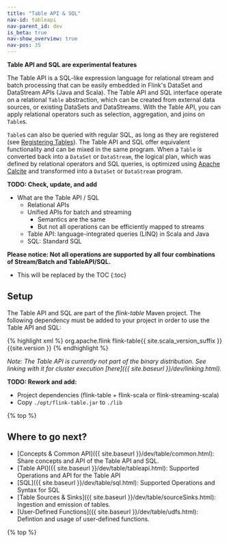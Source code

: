 ```yaml
---
title: "Table API & SQL"
nav-id: tableapi
nav-parent_id: dev
is_beta: true
nav-show_overview: true
nav-pos: 35
---
```

<!--
Licensed to the Apache Software Foundation (ASF) under one
or more contributor license agreements.  See the NOTICE file
distributed with this work for additional information
regarding copyright ownership.  The ASF licenses this file
to you under the Apache License, Version 2.0 (the
"License"); you may not use this file except in compliance
with the License.  You may obtain a copy of the License at

  http://www.apache.org/licenses/LICENSE-2.0

Unless required by applicable law or agreed to in writing,
software distributed under the License is distributed on an
"AS IS" BASIS, WITHOUT WARRANTIES OR CONDITIONS OF ANY
KIND, either express or implied.  See the License for the
specific language governing permissions and limitations
under the License.
-->

**Table API and SQL are experimental features**

The Table API is a SQL-like expression language for relational stream and batch processing that can be easily embedded in Flink's DataSet and DataStream APIs (Java and Scala).
The Table API and SQL interface operate on a relational `Table` abstraction, which can be created from external data sources, or existing DataSets and DataStreams. With the Table API, you can apply relational operators such as selection, aggregation, and joins on `Table`s.

`Table`s can also be queried with regular SQL, as long as they are registered (see [Registering Tables](#registering-tables)). The Table API and SQL offer equivalent functionality and can be mixed in the same program. When a `Table` is converted back into a `DataSet` or `DataStream`, the logical plan, which was defined by relational operators and SQL queries, is optimized using [Apache Calcite](https://calcite.apache.org/) and transformed into a `DataSet` or `DataStream` program.

**TODO: Check, update, and add**

* What are the Table API / SQL
  * Relational APIs
  * Unified APIs for batch and streaming
    * Semantics are the same
    * But not all operations can be efficiently mapped to streams
  * Table API: language-integrated queries (LINQ) in Scala and Java
  * SQL: Standard SQL

**Please notice: Not all operations are supported by all four combinations of Stream/Batch and TableAPI/SQL.**

* This will be replaced by the TOC
{:toc}

Setup
-----

The Table API and SQL are part of the *flink-table* Maven project.
The following dependency must be added to your project in order to use the Table API and SQL:

{% highlight xml %}
<dependency>
  <groupId>org.apache.flink</groupId>
  <artifactId>flink-table{{ site.scala_version_suffix }}</artifactId>
  <version>{{site.version }}</version>
</dependency>
{% endhighlight %}

*Note: The Table API is currently not part of the binary distribution. See linking with it for cluster execution [here]({{ site.baseurl }}/dev/linking.html).*

**TODO: Rework and add:**
* Project dependencies (flink-table + flink-scala or flink-streaming-scala)
* Copy `./opt/flink-table.jar` to `./lib`

{% top %}

Where to go next?
-----------------

* [Concepts & Common API]({{ site.baseurl }}/dev/table/common.html): Share concepts and API of the Table API and SQL.
* [Table API]({{ site.baseurl }}/dev/table/tableapi.html): Supported Operations and API for the Table API
* [SQL]({{ site.baseurl }}/dev/table/sql.html): Supported Operations and Syntax for SQL
* [Table Sources & Sinks]({{ site.baseurl }}/dev/table/sourceSinks.html): Ingestion and emission of tables.
* [User-Defined Functions]({{ site.baseurl }}/dev/table/udfs.html): Defintion and usage of user-defined functions.

{% top %}